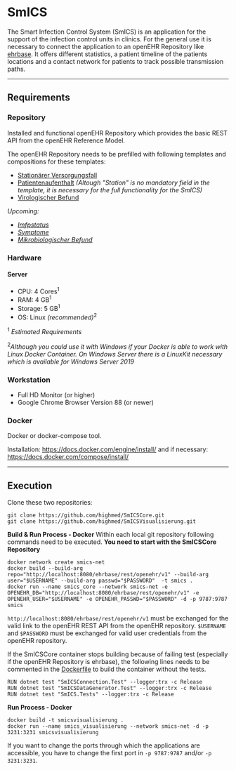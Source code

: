 # SmICS

The Smart Infection Control System (SmICS) is an application for the support of the infection control units in clinics. For the general use it is necessary to connect the application to an openEHR Repository like [ehrbase](https://github.com/ehrbase/ehrbase). It offers different statistics, a patient timeline of the patients locations and a contact network for patients to track possible transmission paths. 

___
## Requirements

### Repository

Installed and functional openEHR Repository which provides the basic REST API from the openEHR Reference Model.

The openEHR Repository needs to be prefilled with following templates and compositions for these templates:

- [Stationärer Versorgungsfall](https://ckm.highmed.org/ckm/templates/1246.169.620)
- [Patientenaufenthalt](https://ckm.highmed.org/ckm/templates/1246.169.590) *(Altough "Station" is no mandatory field in the template, it is necessary for the full functionality for the SmICS)*
- [Virologischer Befund](https://ckm.highmed.org/ckm/templates/1246.169.636)

*Upcoming:*
- *[Imfpstatus](https://ckm.highmed.org/ckm/templates/1246.169.1187)*
- *[Symptome](https://ckm.highmed.org/ckm/templates/1246.169.1109)*
- *[Mikrobiologischer Befund](https://ckm.highmed.org/ckm/templates/1246.169.69)*

### Hardware

#### Server 
- CPU: 4 Cores<sup>1</sup> 
- RAM: 4 GB<sup>1</sup> 
- Storage: 5 GB<sup>1</sup> 
- OS: Linux *(recommended)*<sup>2</sup> 

<sup>1</sup> *Estimated Requirements*

<sup>2</sup>*Although you could use it with Windows if your Docker is able to work with Linux Docker Container. On Windows Server there is a LinuxKit necessary which is available for Windows Server 2019*

### Workstation
- Full HD Monitor (or higher)
- Google Chrome Browser Version 88 (or newer)

### Docker

Docker or docker-compose tool. 

Installation: https://docs.docker.com/engine/install/ and if necessary: https://docs.docker.com/compose/install/

___
## Execution

Clone these two repositories:
```
git clone https://github.com/highmed/SmICSCore.git
git clone https://github.com/highmed/SmICSVisualisierung.git
```

**Build & Run Process - Docker**
Within each local git repository following commands need to be executed. **You need to start with the SmICSCore Repository**

```
docker network create smics-net
docker build --build-arg repo="http://localhost:8080/ehrbase/rest/openehr/v1" --build-arg user="$USERNAME" --build-arg passwd="$PASSWORD"  -t smics .
docker run --name smics_core --network smics-net -e OPENEHR_DB="http://localhost:8080/ehrbase/rest/openehr/v1" -e OPENEHR_USER="$USERNAME" -e OPENEHR_PASSWD="$PASSWORD" -d -p 9787:9787 smics
```

```http://localhost:8080/ehrbase/rest/openehr/v1``` must be exchanged for the valid link to the openEHR REST API from the openEHR repository.
```$USERNAME``` and ```$PASSWORD``` must be exchanged for valid user credentials from the openEHR repository.

If the SmICSCore container stops building because of failing test (especially if the openEHR Repository is ehrbase), the following lines needs to be commented in the <ins>Dockerfile</ins> to build the container without the tests.


```
RUN dotnet test "SmICSConnection.Test" --logger:trx -c Release
RUN dotnet test "SmICSDataGenerator.Test" --logger:trx -c Release
RUN dotnet test "SmICS.Tests" --logger:trx -c Release
```

**Run Process - Docker**

```
docker build -t smicsvisualisierung .
docker run --name smics_visualisierung --network smics-net -d -p 3231:3231 smicsvisualisierung
```

If you want to change the ports through which the applications are accessible, you have to change the first port in ```-p 9787:9787``` and/or ```-p 3231:3231```.
<!--
**Build & Run Process - Docker Compose**
Edit the ```args: repo:``` in the ```docker-compose.yml``` and enter your connection string to you openEHR REST API.

```
docker-compose up -d
```

The SmICS Core Componentes should know be reachable via ```http://localhost:9787``` and the SmICS Visualisierungs Componentents via ```http://localhost:3231`` on the machine where you installed the Docker Container. -->
